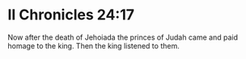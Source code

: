 # II Chronicles 24:17

Now after the death of Jehoiada the princes of Judah came and paid homage to the king. Then the king listened to them.
